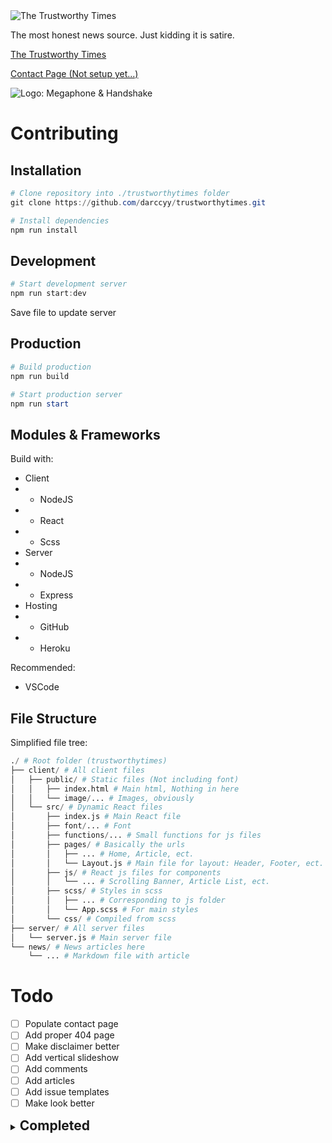 <img src="https://trustworthytimes.herokuapp.com/image/title.png" alt="The Trustworthy Times" />

The most honest news source. Just kidding it is satire.

[The Trustworthy Times](https://trustworthytimes.herokuapp.com)

[Contact Page (Not setup yet...)](https://trustworthytimes.herokuapp.com/contact)

<img src="https://trustworthytimes.herokuapp.com/image/logo-short.png" alt="Logo: Megaphone & Handshake" />

# Contributing

## Installation

```powershell
# Clone repository into ./trustworthytimes folder
git clone https://github.com/darccyy/trustworthytimes.git

# Install dependencies
npm run install
```

## Development

```powershell
# Start development server
npm run start:dev
```

Save file to update server

## Production

```powershell
# Build production
npm run build

# Start production server
npm run start
```

## Modules & Frameworks

Build with:

- Client
- - NodeJS
- - React
- - Scss
- Server
- - NodeJS
- - Express
- Hosting
- - GitHub
- - Heroku

Recommended:

- VSCode

## File Structure

Simplified file tree:

```py
./ # Root folder (trustworthytimes)
├── client/ # All client files
│   ├── public/ # Static files (Not including font)
│   │   ├── index.html # Main html, Nothing in here
│   │   └── image/... # Images, obviously
│   └── src/ # Dynamic React files
│       ├── index.js # Main React file
│       ├── font/... # Font
│       ├── functions/... # Small functions for js files
│       ├── pages/ # Basically the urls
│       │   ├── ... # Home, Article, ect.
│       │   └── Layout.js # Main file for layout: Header, Footer, ect.
│       ├── js/ # React js files for components
│       │   └── ... # Scrolling Banner, Article List, ect.
│       ├── scss/ # Styles in scss
│       │   ├── ... # Corresponding to js folder
│       │   └── App.scss # For main styles
│       └── css/ # Compiled from scss
├── server/ # All server files
│   └── server.js # Main server file
└── news/ # News articles here
    └── ... # Markdown file with article
```

# Todo

- [ ] Populate contact page
- [ ] Add proper 404 page
- [ ] Make disclaimer better
- [ ] Add vertical slideshow
- [ ] Add comments
- [ ] Add articles
- [ ] Add issue templates
- [ ] Make look better

<details>

<summary><h2 style="display:inline"> Completed </h2></summary>

- [x] Fix readme
- [x] Add titles to other pages
- [x] Fix other links
- [x] Fix 404 Page for unknown articles
- [x] Add individual files for articles
- [x] Fix slideshow animation
- [x] Fix header sizing
- [x] Add skeleton loading
- [x] Fix key names
- [x] Start scroll banner earlier
- [x] Convert `<a>` to `<Link>`
- [x] Add router
- [x] Refactor component css
- [x] Change slideshow buttons
- [x] Add sliding banner
- [x] Add watermark to top right
- [x] API Error handling
- [x] Remove heroku-postbuild??
- [x] Add proper mobile support
- [x] Add descriptions, titles
- [x] Add article formatting

</details>
